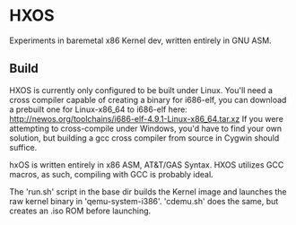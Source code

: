 # HXOS
Experiments in baremetal x86 Kernel dev, written entirely in GNU ASM.

## Build
HXOS is currently only configured to be built under Linux.
You'll need a cross compiler capable of creating a binary for i686-elf, you can download a prebuilt one for Linux-x86_64 to i686-elf here: http://newos.org/toolchains/i686-elf-4.9.1-Linux-x86_64.tar.xz
If you were attempting to cross-compile under Windows, you'd have to find your own solution, but building a gcc cross compiler from source in Cygwin should suffice.

hxOS is written entirely in x86 ASM, AT&T/GAS Syntax. HXOS utilizes GCC macros, as such, compiling with GCC is probably ideal.

The 'run.sh' script in the base dir builds the Kernel image and launches the raw kernel binary in 'qemu-system-i386'. 'cdemu.sh' does the same, but creates an .iso ROM before launching.
